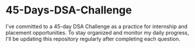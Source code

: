 # 45-Days-DSA-Challenge
I've committed to a 45-day DSA Challenge as a practice for internship and placement opportunities. To stay organized and monitor my daily progress, I'll be updating this repository regularly after completing each question.
